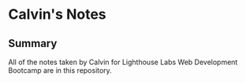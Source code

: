 # Calvin's Notes
## Summary

All of the notes taken by Calvin for Lighthouse Labs Web Development Bootcamp are in this repository. 
